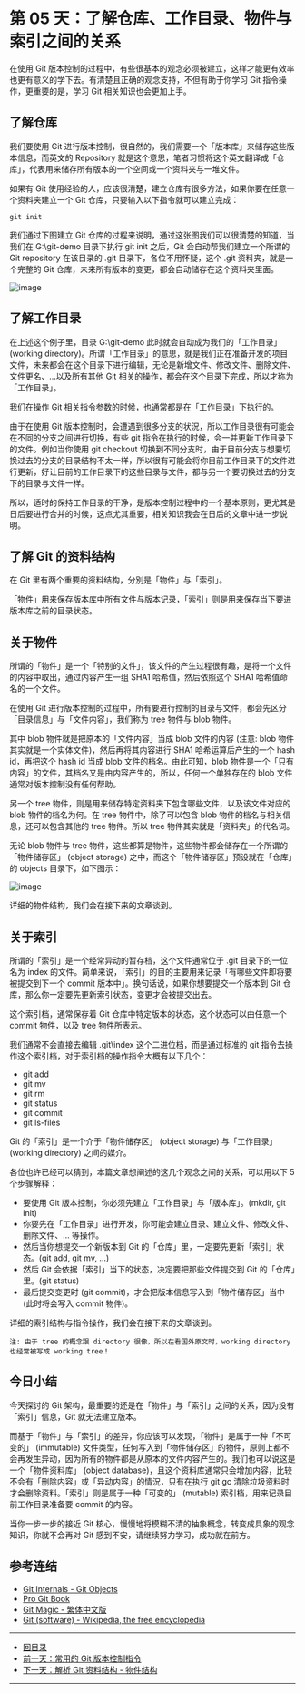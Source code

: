 第 05 天：了解仓库、工作目录、物件与索引之间的关系
===============================================================

在使用 Git 版本控制的过程中，有些很基本的观念必须被建立，这样才能更有效率也更有意义的学下去。有清楚且正确的观念支持，不但有助于你学习 Git 指令操作，更重要的是，学习 Git 相关知识也会更加上手。

了解仓库
---------

我们要使用 Git 进行版本控制，很自然的，我们需要一个「版本库」来储存这些版本信息，而英文的 Repository 就是这个意思，笔者习惯将这个英文翻译成「仓库」，代表用来储存所有版本的一个空间或一个资料夹与一堆文件。

如果有 Git 使用经验的人，应该很清楚，建立仓库有很多方法，如果你要在任意一个资料夹建立一个 Git 仓库，只要输入以下指令就可以建立完成：

    git init

我们通过下图建立 Git 仓库的过程来说明，通过这张图我们可以很清楚的知道，当我们在 G:\git-demo 目录下执行 git init 之后，Git 会自动帮我们建立一个所谓的 Git repository 在该目录的 .git 目录下，各位不用怀疑，这个 .git 资料夹，就是一个完整的 Git 仓库，未来所有版本的变更，都会自动储存在这个资料夹里面。

![image](figures/05/01.png)


了解工作目录
-----------

在上述这个例子里，目录 G:\git-demo 此时就会自动成为我们的「工作目录」 (working directory)。所谓「工作目录」的意思，就是我们正在准备开发的项目文件，未来都会在这个目录下进行编辑，无论是新增文件、修改文件、删除文件、文件更名、...以及所有其他 Git 相关的操作，都会在这个目录下完成，所以才称为「工作目录」。

我们在操作 Git 相关指令参数的时候，也通常都是在「工作目录」下执行的。

由于在使用 Git 版本控制时，会遭遇到很多分支的状況，所以工作目录很有可能会在不同的分支之间进行切换，有些 git 指令在执行的时候，会一并更新工作目录下的文件。例如当你使用 git checkout 切换到不同分支时，由于目前分支与想要切换过去的分支的目录结构不太一样，所以很有可能会将你目前工作目录下的文件进行更新，好让目前的工作目录下的这些目录与文件，都与另一个要切换过去的分支下的目录与文件一样。

所以，适时的保持工作目录的干净，是版本控制过程中的一个基本原则，更尤其是日后要进行合并的时候，这点尤其重要，相关知识我会在日后的文章中进一步说明。

了解 Git 的资料结构
-----------------

在 Git 里有两个重要的资料结构，分別是「物件」与「索引」。

「物件」用来保存版本库中所有文件与版本记录，「索引」则是用来保存当下要进版本库之前的目录状态。

关于物件
-------

所谓的「物件」是一个「特别的文件」，该文件的产生过程很有趣，是将一个文件的内容中取出，通过内容产生一组 SHA1 哈希值，然后依照这个 SHA1 哈希值命名的一个文件。

在使用 Git 进行版本控制的过程中，所有要进行控制的目录与文件，都会先区分「目录信息」与「文件内容」，我们称为 tree 物件与 blob 物件。

其中 blob 物件就是把原本的「文件内容」当成 blob 文件的内容 (注意: blob 物件其实就是一个实体文件)，然后再将其内容进行 SHA1 哈希运算后产生的一个 hash id，再把这个 hash id 当成 blob 文件的档名。由此可知，blob 物件是一个「只有内容」的文件，其档名又是由内容产生的，所以，任何一个单独存在的 blob 文件通常对版本控制没有任何帮助。

另一个 tree 物件，则是用来储存特定资料夹下包含哪些文件，以及该文件对应的 blob 物件的档名为何。在 tree 物件中，除了可以包含 blob 物件的档名与相关信息，还可以包含其他的 tree 物件。所以 tree 物件其实就是「资料夹」的代名词。

无论 blob 物件与 tree 物件，这些都算是物件，这些物件都会储存在一个所谓的「物件储存区」 (object storage) 之中，而这个「物件储存区」预设就在「仓库」的 objects 目录下，如下图示：

![image](figures/05/02.png)

详细的物件结构，我们会在接下来的文章谈到。

关于索引
-------

所谓的「索引」是一个经常异动的暂存档，这个文件通常位于 .git 目录下的一位名为 index 的文件。简单来说，「索引」的目的主要用来记录「有哪些文件即将要被提交到下一个 commit 版本中」。换句话说，如果你想要提交一个版本到 Git 仓库，那么你一定要先更新索引状态，变更才会被提交出去。

这个索引档，通常保存着 Git 仓库中特定版本的状态，这个状态可以由任意一个 commit 物件，以及 tree 物件所表示。

我们通常不会直接去编辑 .git\index 这个二进位档，而是通过标准的 git 指令去操作这个索引档，对于索引档的操作指令大概有以下几个：

* git add
* git mv
* git rm
* git status
* git commit
* git ls-files

Git 的「索引」是一个介于「物件储存区」 (object storage) 与「工作目录」 (working directory) 之间的媒介。

各位也许已经可以猜到，本篇文章想阐述的这几个观念之间的关系，可以用以下 5 个步骤解释：

* 要使用 Git 版本控制，你必须先建立「工作目录」与「版本库」。(mkdir, git init)
* 你要先在「工作目录」进行开发，你可能会建立目录、建立文件、修改文件、删除文件、... 等操作。
* 然后当你想提交一个新版本到 Git 的「仓库」里，一定要先更新「索引」状态。(git add, git mv, ...)
* 然后 Git 会依据「索引」当下的状态，决定要把那些文件提交到 Git 的「仓库」里。(git status)
* 最后提交变更时 (git commit)，才会把版本信息写入到「物件储存区」当中 (此时将会写入 commit 物件)。

详细的索引结构与指令操作，我们会在接下来的文章谈到。

    注: 由于 tree 的概念跟 directory 很像，所以在看国外原文时，working directory 也经常被写成 working tree！

今日小结
-------

今天探讨的 Git 架构，最重要的还是在「物件」与「索引」之间的关系，因为没有「索引」信息，Git 就无法建立版本。

而基于「物件」与「索引」的差异，你应该可以发现，「物件」是属于一种「不可变的」 (immutable) 文件类型，任何写入到「物件储存区」的物件，原则上都不会再发生异动，因为所有的物件都是从原本的文件内容产生的。我们也可以说这是一个「物件资料库」 (object database)，且这个资料库通常只会增加内容，比较不会有「删除内容」或「异动内容」的情況，只有在执行 git gc 清除垃圾资料时才会删除资料。「索引」则是属于一种「可变的」 (mutable) 索引档，用来记录目前工作目录准备要 commit 的内容。

当你一步一步的接近 Git 核心，慢慢地将模糊不清的抽象概念，转变成具象的观念知识，你就不会再对 Git 感到不安，请继续努力学习，成功就在前方。


参考连结
-------

* [Git Internals - Git Objects](https://git-scm.com/book/en/Git-Internals-Git-Objects)
* [Pro Git Book](https://progit.org/)
* [Git Magic - 繁体中文版](https://www-cs-students.stanford.edu/~blynn/gitmagic/intl/zh_tw/)
* [Git (software) - Wikipedia, the free encyclopedia](https://en.wikipedia.org/wiki/Git_(software) "Git (software) - Wikipedia, the free encyclopedia")




-------
* [回目录](README.md)
* [前一天：常用的 Git 版本控制指令](04.md)
* [下一天：解析 Git 资料结构 - 物件结构](06.md)

-------


